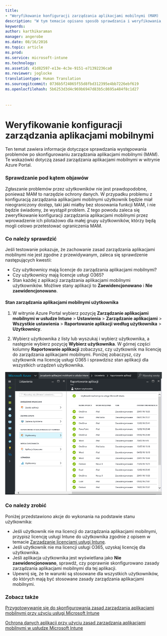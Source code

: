 ```yaml
---
title:
- "Weryfikowanie konfiguracji zarządzania aplikacjami mobilnymi (MAM) | Microsoft Intune"
description: "W tym temacie opisano sposób sprawdzania i weryfikowania, czy zasady zarządzania aplikacjami mobilnymi są poprawnie skonfigurowane i działają zgodnie z oczekiwaniami."
keywords: 
author: karthikaraman
manager: angerobe
ms.date: 08/16/2016
ms.topic: article
ms.prod: 
ms.service: microsoft-intune
ms.technology: 
ms.assetid: 41d82597-e13e-4c3e-9151-e71392236ca0
ms.reviewer: joglocke
translationtype: Human Translation
ms.sourcegitcommit: 0736b5f24065f55d8fbd312395e4bb7226ebf619
ms.openlocfilehash: 5b6253d3d4c969b6947d83b5c8695a484f8c1d27


---
```


# Weryfikowanie konfiguracji zarządzania aplikacjami mobilnymi

Ten temat zawiera informacje dotyczące sprawdzania występowania problemów po skonfigurowaniu zarządzania aplikacjami mobilnymi (MAM). Te wskazówki dotyczą zasad zarządzania aplikacjami mobilnymi w witrynie Azure Portal.

### Sprawdzanie pod kątem objawów
Zgłaszanie problemów przez użytkowników nie jest prawdopodobne, ponieważ MAM to narzędzie ochrony danych. W przypadku problemu z konfiguracją zarządzania aplikacjami mobilnymi użytkownik będzie miał nieograniczony dostęp, taki jaki miałby bez stosowania funkcji MAM, i nie będzie świadomy, że wystąpił problem. Z tego powodu zaleca się zweryfikowanie konfiguracji zarządzania aplikacjami mobilnymi przez wprowadzenie ich pilotażowo dla małej grupy użytkowników, którzy będą mogli celowo przetestować ograniczenia MAM.


### Co należy sprawdzić

Jeśli testowanie pokazuje, że zachowanie zasad zarządzania aplikacjami mobilnymi nie jest zgodne z przewidywanym, zaleca się sprawdzenie następujących kwestii:

- Czy użytkownicy mają licencje do zarządzania aplikacjami mobilnymi?
- Czy użytkownicy mają licencje usługi O365?
- Stan każdej z aplikacji zarządzania aplikacjami mobilnymi użytkowników. Możliwe stany aplikacji to **Zaewidencjonowano** i **Nie zaewidencjonowano**.

#### Stan zarządzania aplikacjami mobilnymi użytkownika
1. W witrynie Azure Portal wybierz pozycję **Zarządzanie aplikacjami mobilnymi w usłudze Intune** > **Ustawienia** > **Zarządzanie aplikacjami** > **Wszystkie ustawienia** > **Raportowanie aplikacji według użytkownika** > **Użytkownicy**.

2. Wybierz użytkownika z listy lub wyszukaj i wybierz użytkownika, a następnie wybierz pozycję **Wybierz użytkownika**. W górnej części kolumny **Raportowanie aplikacji** zobaczysz, czy użytkownik ma licencję do zarządzania aplikacjami mobilnymi. Poniżej zobaczysz, czy użytkownik ma licencję usługi O365 i sprawdzisz stan aplikacji dla wszystkich urządzeń użytkownika.

![Stan aplikacji dla zarządzania aplikacjami mobilnymi](..\media\ts-mam-user-apps.png) 

### Co należy zrobić
Poniżej przedstawiono akcje do wykonania na podstawie stanu użytkownika:

- Jeśli użytkownik nie ma licencji do zarządzania aplikacjami mobilnymi, przypisz licencję usługi Intune do użytkownika zgodnie z opisem w temacie [Zarządzanie licencjami usługi Intune](..\get-started\start-with-a-paid-subscription-to-microsoft-intune).
- Jeśli użytkownik nie ma licencji usługi O365, uzyskaj licencję dla użytkownika.
- Jeśli aplikacja użytkownika jest wyświetlana jako **Nie zaewidencjonowano**, sprawdź, czy poprawnie skonfigurowano zasady zarządzania aplikacjami mobilnymi dla tej aplikacji.
- Upewnij się, że te warunki są stosowane dla wszystkich użytkowników, do których mają być stosowane zasady zarządzania aplikacjami mobilnymi.

### Zobacz także
[Przygotowywanie się do skonfigurowania zasad zarządzania aplikacjami mobilnymi przy użyciu usługi Microsoft Intune](..\deploy-use\get-ready-to-configure-mobile-app-management-policies-with-microsoft-intune)

[Ochrona danych aplikacji przy użyciu zasad zarządzania aplikacjami mobilnymi w usłudze Microsoft Intune](..\deploy-use\protect-app-data-using-mobile-app-management-policies-with-microsoft-intune)



<!--HONumber=Oct16_HO1-->


